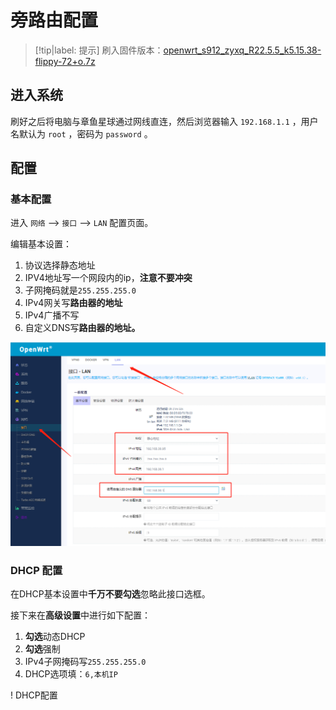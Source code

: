 # 旁路由配置

> [!tip|label: 提示]
> 刷入固件版本：[openwrt_s912_zyxq_R22.5.5_k5.15.38-flippy-72+o.7z](https://megrez-file.virtualbing.fun/%E6%8A%98%E8%85%BE/%E7%AB%A0%E9%B1%BC%E6%98%9F%E7%90%83/%E5%88%B7%E6%9C%BA%E5%A5%97%E8%A3%85/openwrt_s912_zyxq_R22.5.5_k5.15.38-flippy-72%2Bo.7z)

## 进入系统

刷好之后将电脑与章鱼星球通过网线直连，然后浏览器输入 `192.168.1.1` ，用户名默认为 `root` ，密码为 `password` 。

## 配置

### 基本配置

进入 `网络` ——> `接口` ——> `LAN` 配置页面。

编辑基本设置：

1. 协议选择静态地址
2. IPV4地址写一个网段内的ip，**注意不要冲突**
3. 子网掩码就是`255.255.255.0`
4. IPv4网关写**路由器的地址**
5. IPv4广播不写
6. 自定义DNS写**路由器的地址。**

![基本配置](assets/images/基本配置.png)

### DHCP 配置

在DHCP基本设置中**千万不要勾选**忽略此接口选框。

接下来在**高级设置**中进行如下配置：

1. **勾选**动态DHCP
2. **勾选**强制
3. IPv4子网掩码写`255.255.255.0`
4. DHCP选项填：`6,本机IP`

! DHCP配置[](assets/images/DHCP配置.png)
